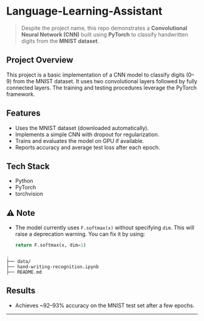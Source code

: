 # Language-Learning-Assistant

>  Despite the project name, this repo demonstrates a **Convolutional Neural Network (CNN)** built using **PyTorch** to classify handwritten digits from the **MNIST dataset**.

##  Project Overview

This project is a basic implementation of a CNN model to classify digits (0–9) from the MNIST dataset. It uses two convolutional layers followed by fully connected layers. The training and testing procedures leverage the PyTorch framework.

##  Features

- Uses the MNIST dataset (downloaded automatically).
- Implements a simple CNN with dropout for regularization.
- Trains and evaluates the model on GPU if available.
- Reports accuracy and average test loss after each epoch.

##  Tech Stack

- Python
- PyTorch
- torchvision


## ⚠️ Note

- The model currently uses `F.softmax(x)` without specifying `dim`. This will raise a deprecation warning. You can fix it by using:
  
  ```python
  return F.softmax(x, dim=1)
  ```

```
.
├── data/              
├── hand-writing-recognition.ipynb           
├── README.md
```

##  Results

- Achieves ~92–93% accuracy on the MNIST test set after a few epochs.

---
